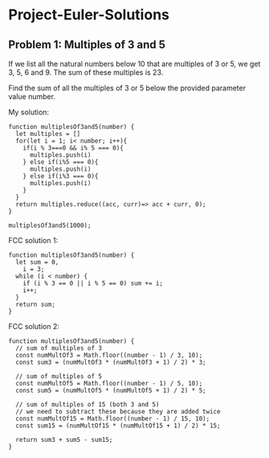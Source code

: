 # Project-Euler-Solutions
## Problem 1: Multiples of 3 and 5
If we list all the natural numbers below 10 that are multiples of 3 or 5, we get 3, 5, 6 and 9. The sum of these multiples is 23.

Find the sum of all the multiples of 3 or 5 below the provided parameter value number.

My solution: 
```
function multiplesOf3and5(number) {
  let multiples = []
  for(let i = 1; i< number; i++){
    if(i % 3===0 && i% 5 === 0){
      multiples.push(i)
    } else if(i%5 === 0){
      multiples.push(i)
    } else if(i%3 === 0){
      multiples.push(i)
    }
  }
  return multiples.reduce((acc, curr)=> acc + curr, 0);
}

multiplesOf3and5(1000);
```

FCC solution 1: 

```
function multiplesOf3and5(number) {
  let sum = 0,
    i = 3;
  while (i < number) {
    if (i % 3 == 0 || i % 5 == 0) sum += i;
    i++;
  }
  return sum;
}
```

FCC solution 2: 

```
function multiplesOf3and5(number) {
  // sum of multiples of 3
  const numMultOf3 = Math.floor((number - 1) / 3, 10);
  const sum3 = (numMultOf3 * (numMultOf3 + 1) / 2) * 3;

  // sum of multiples of 5
  const numMultOf5 = Math.floor((number - 1) / 5, 10);
  const sum5 = (numMultOf5 * (numMultOf5 + 1) / 2) * 5;

  // sum of multiples of 15 (both 3 and 5)
  // we need to subtract these because they are added twice
  const numMultOf15 = Math.floor((number - 1) / 15, 10);
  const sum15 = (numMultOf15 * (numMultOf15 + 1) / 2) * 15;

  return sum3 + sum5 - sum15;
}
```
